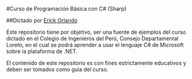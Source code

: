 #Curso de Programación Básica con C# (Sharp)

##Dictado por [Erick Orlando](https://twitter.com/evelascom)

Este repositorio tiene por objetivo, ser una fuente de ejemplos del curso dictado en el Colegio de Ingenieros del Perú, Consejo Departamental Loreto, en el cual se podrá aprender a usar el lenguaje C# de Microsoft sobre la plataforma de .NET.

El contenido de este repositorio es con fines estrictamente educativos y deben ser tomados como guia del curso.